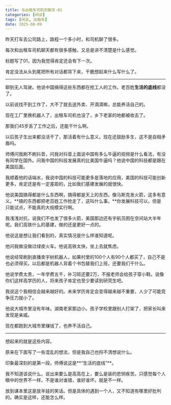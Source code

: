 ```yaml
---
title: 与出租车司机的聊天-01
categories: [闲谈]
tags: [闲谈, 出租车]
date: 2025-08-09
---
```


昨天打车去公司路上，路程一个多小时，和司机聊了很多。

每次和出租车司机聊天都有很多感触，又总是讲不清楚是什么感觉。

标题写了01，因为我觉得肯定还会有下一次。

<!--more-->

肯定没法从头到尾把所有对话都背下来，干脆想起来什么写什么了。

---

聊到无人驾驶。他说中国搞得这些东西都在抢工人的工作。老百姓**生活的底线**都没了。

以前说找不到工作了，大不了就去送外卖、开滴滴嘛，总能养活自己的。

现在工厂里换机器人了，出租车司机也没了，乡下老家的地都被收去了。

那我们45岁丢了工作之后，还能干什么啊。

以后孩子生出来都没活干了，那活着有什么意义。现在还鼓励多生，这不是自相矛盾吗。



师傅问我刷不刷抖音，问我对抖音上面说中国有多么牛逼的视频是什么看法，有没有同学在国外。问我中国的科技发展真的比美国牛逼吗？他说中国的科技都是跟在美国后面。

我顺着他的话端水，我说中国的科技可能更多是落地的应用，美国的科技可能创新更多，肯定还是有一定差距的，比如我们基建发展的就很快。

他说美国搞得都是什么东西啊，搞得都是天上的东西，像马斯克发火箭，这多有意义。**搞的东西都把老百姓工作抢走了，这叫什么事。**你发展科技可以，但是只能试点，不能真的大规模实行啊。

我浅浅对抗，说我们不也发了很多火箭，美国那边还有宇航员困在空间站大半年呢。我们高铁什么的基建，做的还是更好一点的。

他说这是想让我们看到的，真实情况是什么样谁知道呢。

他问我做没做过绿皮火车。他说高铁太快，坐上去就焦虑。



他说经常刷到直播卖宇树机器人，如果村里的100个人有90个人都买了，自己不是也必须得买。以后都是机器人背着个书包替我们上班，还要我们干什么。



他说学费太贵，一年学费五千，补习班还要2万，不报老师会给孩子穿小鞋。说像你们这样高学历的人，将来孩子肯定也至少要读到研究生吧。

我说这个我相信会越来越好的。未来学历肯定会变得越来越不重要，人少了可能竞争压力就小了。



他说大城市里没有年味。湖南老家那边小。孩子学校里跟别人打架了，把家长叫来发现是亲戚。

现在都跑到大城市里赚钱了，也养不活自己。

---

想起来的就是这些内容。

原来在下面写了一些混乱的想法，但是我自己也捋不清想说什么。

印象最深刻的是第一段，师傅说这是**“生活的底线”**。

我不知道该说什么。说出来要么是高高在上，要么是装的悲悯疾苦。只感觉每个人眼中的世界不一样。不是谁对谁错，谁好谁坏。就是不一样。

放到课本里这是放羊娃的笑话。但是具体的遇到一个人，又不知道有哪里好批判的。确实是这样，还能怎么样。





